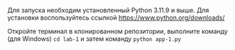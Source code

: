 Для запуска необходим установленный Python 3.11.9 и выше.
Для установки воспользуйтесь ссылкой https://www.python.org/downloads/

Откройте терминал в клонированном репозитории, выполните команду (для Windows)
```cd lab-1```
и затем команду
```python app-1.py```
